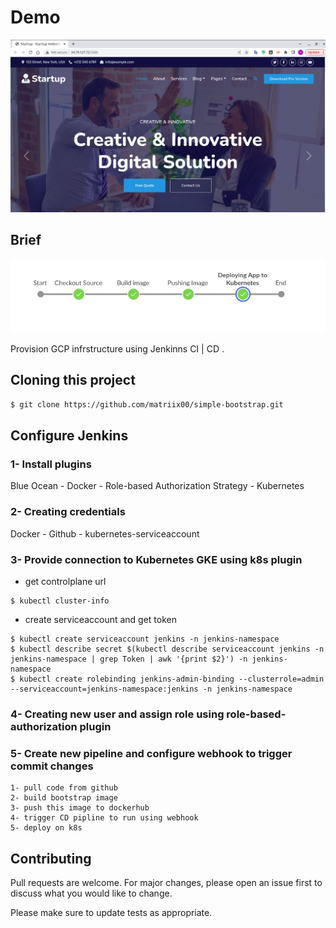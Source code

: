 # Demo
![Image](task.png)

## Brief

![Image](a1.png)

Provision GCP infrstructure using Jenkinns CI | CD .
## Cloning this project
```bash
$ git clone https://github.com/matriix00/simple-bootstrap.git
```

##  Configure Jenkins 

### 1- Install plugins
Blue Ocean  -  Docker   -  Role-based Authorization Strategy  -  Kubernetes 


### 2- Creating credentials
Docker  -  Github  -  kubernetes-serviceaccount  
### 3- Provide connection to Kubernetes GKE using k8s plugin

- get controlplane url 
```
$ kubectl cluster-info
```
- create serviceaccount and get token
```
$ kubectl create serviceaccount jenkins -n jenkins-namespace
$ kubectl describe secret $(kubectl describe serviceaccount jenkins -n jenkins-namespace | grep Token | awk '{print $2}') -n jenkins-namespace
$ kubectl create rolebinding jenkins-admin-binding --clusterrole=admin --serviceaccount=jenkins-namespace:jenkins -n jenkins-namespace
```
### 4- Creating new user and assign role  using role-based-authorization  plugin

### 5-  Create new pipeline and configure webhook to trigger commit changes 
```
1- pull code from github
2- build bootstrap image
3- push this image to dockerhub
4- trigger CD pipline to run using webhook
5- deploy on k8s
```
## Contributing
Pull requests are welcome. For major changes, please open an issue first to discuss what you would like to change.

Please make sure to update tests as appropriate.
